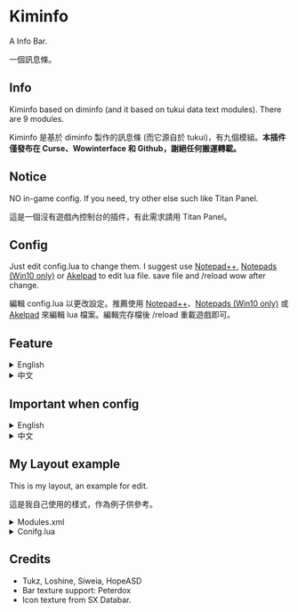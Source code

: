 # Kiminfo

A Info Bar.

一個訊息條。

## Info

Kiminfo based on diminfo (and it based on tukui data text modules). There are 9 modules.

Kiminfo 是基於 diminfo 製作的訊息條 (而它源自於 tukui)，有九個模組。**本插件僅發布在 Curse、Wowinterface 和 Github，謝絕任何搬運轉載。**

## Notice

NO in-game config. If you need, try other else such like Titan Panel.

這是一個沒有遊戲內控制台的插件，有此需求請用 Titan Panel。

## Config

Just edit config.lua to change them. I suggest use [Notepad++](https://notepad-plus-plus.org/), [Notepads (Win10 only)](https://www.notepadsapp.com/) or [Akelpad](http://akelpad.sourceforge.net/en/index.php) to edit lua file. save file and /reload wow after change.

編輯 config.lua 以更改設定。推薦使用 [Notepad++](https://notepad-plus-plus.org/)、[Notepads (Win10 only)](https://www.notepadsapp.com/) 或 [Akelpad](http://akelpad.sourceforge.net/en/index.php) 來編輯 lua 檔案。編輯完存檔後 /reload 重載遊戲即可。

## Feature

<details>
<summary>English</summary>

* Bags
	* Show bag slot, gold and currency
	* Option: auto sell gray
	* Left click: open bag, right click: auto sell config, middle click: currency frame
* Durability
	* Show durability and item level, color gardient to red when low durability
	* Option: auto repair
	* Left click: charactor frmae, right click: auto repair config
* Friends
	* Show online friends
	* List classic wow friends as desaturate icon, shift when mouseover to show full BattleTag when login other game or app
	* Left click: friends frame, right click: post battle.net broadcast
* Guild
	* Show online guild members
	* List as guild rank
	* Left click: old guild frame, right click: community frame
* Memory
	* Show addon memory usage, list all addon usage
	* Option: auto collect
	* Left click: collect memory manually, right click: auto collect config
* Positions
	* Show zone text and update xy coord when mouseover
	* Left click: world map, right click: post coord
* Spec
	* Show spec and loot spec, list telent when mouseover
	* Left click: telent frame, right click: change loot spec, middle click: switch spec
* System
	* Show latency and fps, color gardient to red when low fps and high latency
	* Option: List addon cpu usage, list all addon cpu usage
	* Right click: enable addon cpu usage monitor
* Time
	* Show time, list dungeon CDs and weekly quests when mouseover
	* Left click: calender, right click: time manager
</details>

<details>
<summary>中文</summary>

* Bags / 背包
	* 顯示空餘格數、金幣和兌換通貨
	* 選項：自動賣垃圾
	* 左鍵：打開背包；右鍵：自動出售開關；中鍵：兌換通貨列表
* Durability / 耐久度
	* 顯示耐久度和裝等，低耐久時文字變紅
	* 選項：自動修裝
	* 左鍵：角色資訊；右鍵：自動修裝開關
* Friends / 好友
	* 顯示線上好友
	* 區分魔獸世界經典版與正式版，shift 指向時顯示完整的 BattleTag
	* 左鍵：好友視窗；右鍵：發送戰網廣播
* Guild / 公會
	* 顯示線上公會成員
	* 以會階排序，shift 指向反向排序
	* 左鍵：傳統公會視窗；右鍵：社群公會視窗
* Memory / 記憶體
	* 顯示插件列表與記憶體占用
	* 選項：自動回收冗餘記憶體
	* 左鍵：手動回收；右鍵：自動回收開關
* Positions / 位置
	* 顯示區域名稱，指向時顯示座標
	* 左鍵：大地圖；右鍵：在聊天框發送座標
* Spec / 專精
	* 顯示當前專精與拾取專精，指向時列出天賦
	* 左鍵：天賦頁面；右鍵：更改拾取專精；中鍵：切換專精
* System / 系統
	* 顯示延遲與幀數，幀數過低或延遲過高時文字變色
	* 選項：列出插件 CPU 占用
	* 左鍵：啟用 CPU 占用監視時重設監控；右鍵：CPU 占用監視開關
* Time / 時間
	* 顯示時間，指向時顯示副本與每周任務進度
	* 左鍵：行事曆；右鍵：碼錶

</details>

## Important when config

<details>
<summary>English</summary>
	
### Do not forget

Kiminfo use `Time` module as starting anchored and it anchored on UIParent, other modules anchored modules on it's left. For example, as default Config setting, `Time` module is the first loaded and `Bags` module is second. This order is also **modules load order**.

```lua
	C.Time = true
	C.TimePoint =  {"TOPLEFT", UIParent, 15, -20}
	
	-- Bags / 背包
	C.Bags = true
	C.BagsPoint = {"LEFT", "Kiminfo_Time", "RIGHT", 30, 0}
	
	-- Memory / 記憶體占用列表
	C.Memory = true
	C.MaxAddOns = 30
	C.MemoryPoint =  {"LEFT", "Kiminfo_Bags", "RIGHT", 30, 0}
```

If you wanna change info bar position, just change `Time` module position; but if you wanna change modules order, Should not forget change load order in `Modules/Modules.xml`, or they cannot get anchor **because a modules cannot anchor on another modules which load later then itself**.

For example, if you wanna change `Bags` modules to `Guild` modules right, should do this:

```diff
<Ui xmlns="http://www.blizzard.com/wow/ui/">
	<Script file="Time.lua"/>
- 	<Script file="Bags.lua"/>
	<Script file="Memory.lua"/>
	<Script file="System.lua"/>
	<Script file="Spec.lua"/>
	<Script file="Friends.lua"/>
	<Script file="Guild.lua"/>
+ 	<Script file="Bags.lua"/>
	<Script file="Durability.lua"/>
	<Script file="Positions.lua"/>
</Ui>
```

And then change anchor：

```diff
	-- Timer / 時鐘
	C.Time = true
	C.TimePoint =  {"TOPLEFT", UIParent, 15, -20}
	
- 	-- Bags / 背包
- 	C.Bags = true
- 	C.BagsPoint = {"LEFT", "Kiminfo_Time", "RIGHT", 30, 0}
	
	-- Memory / 記憶體占用列表
	C.Memory = true
	C.MaxAddOns = 30
- 	C.MemoryPoint =  {"LEFT", "Kiminfo_Bags", "RIGHT", 30, 0}
+ 	C.MemoryPoint =  {"LEFT", "Kiminfo_Time", "RIGHT", 30, 0}

	... omit ...
	
	-- Guild / 公會
	C.Guild = true
	C.GuildPoint = {"LEFT", "Kiminfo_Friends", "RIGHT", 30, 0}
	
+ 	-- Bags / 背包
+ 	C.Bags = true
+ 	C.BagsPoint = {"LEFT", "Kiminfo_Guild", "RIGHT", 30, 0}
```

</details>

<details>
<summary>中文</summary>

### Do not forget

Kiminfo 以最左的模塊`時間`作為起始錨點，其錨點於遊戲定義的父級框體，而其他模塊則錨點於它左邊的前一個模塊，例如預設樣式中的`背包`即錨點於`時間`，而`插件`又錨點於背包。這個順序同時也是模組的**載入順序**。

```lua
	C.Time = true
	C.TimePoint =  {"TOPLEFT", UIParent, 15, -20}
	
	-- Bags / 背包
	C.Bags = true
	C.BagsPoint = {"LEFT", "Kiminfo_Time", "RIGHT", 30, 0}
	
	-- Memory / 記憶體占用列表
	C.Memory = true
	C.MaxAddOns = 30
	C.MemoryPoint =  {"LEFT", "Kiminfo_Bags", "RIGHT", 30, 0}
```

若你打算移動整條訊息條，調整`時間`模組的位置即可；但若打算更改模組的顯示順序，不要忘記同時更改`Modules/Modules.xml`中的模組載入順序。如果沒有更改插件將無法正常運作，**因為插件無法使先載入的模組錨點於後載入的模組**。

舉例，若你想要將背包模組移至公會模組右方，就要將載入順序更改為：

```diff
<Ui xmlns="http://www.blizzard.com/wow/ui/">
	<Script file="Time.lua"/>
- 	<Script file="Bags.lua"/>
	<Script file="Memory.lua"/>
	<Script file="System.lua"/>
	<Script file="Spec.lua"/>
	<Script file="Friends.lua"/>
	<Script file="Guild.lua"/>
+ 	<Script file="Bags.lua"/>
	<Script file="Durability.lua"/>
	<Script file="Positions.lua"/>
</Ui>
```

再將錨點變更為：

```diff
	-- Timer / 時鐘
	C.Time = true
	C.TimePoint =  {"TOPLEFT", UIParent, 15, -20}
	
- 	-- Bags / 背包
- 	C.Bags = true
- 	C.BagsPoint = {"LEFT", "Kiminfo_Time", "RIGHT", 30, 0}
	
	-- Memory / 記憶體占用列表
	C.Memory = true
	C.MaxAddOns = 30
- 	C.MemoryPoint =  {"LEFT", "Kiminfo_Bags", "RIGHT", 30, 0}
+ 	C.MemoryPoint =  {"LEFT", "Kiminfo_Time", "RIGHT", 30, 0}

	... 中略 ...
	
	-- Guild / 公會
	C.Guild = true
	C.GuildPoint = {"LEFT", "Kiminfo_Friends", "RIGHT", 30, 0}
	
+ 	-- Bags / 背包
+ 	C.Bags = true
+ 	C.BagsPoint = {"LEFT", "Kiminfo_Guild", "RIGHT", 30, 0}
```

</details>

## My Layout example

This is my layout, an example for edit.

這是我自己使用的樣式，作為例子供參考。

<details>
<summary>Modules.xml</summary>

This is my layout, an example for edit.
```xml
<Ui xmlns="http://www.blizzard.com/wow/ui/">
	<Script file="Time.lua"/>
	<Script file="Bags.lua"/>
	<Script file="Memory.lua"/>
	<Script file="System.lua"/>
	<Script file="Spec.lua"/>
	<Script file="Friends.lua"/>
	<Script file="Guild.lua"/>
	<Script file="Durability.lua"/>
	<Script file="Positions.lua"/>
</Ui>
```
</details>

<details>
<summary>Conifg.lua</summary>

```lua
-----------
-- Panel --
-----------

	-- Enable panel / 啟用面板
	C.Panel = true
	
	-- anchor, parent, x, y, width, height, alpha
	-- 錨點，父級框體，x座標，y座標，寬度，高度，透明度
	C.Panel1 = {"TOPLEFT", UIParent, 165, -20, 420, 36, 32, .8}
	C.Panel2 = {"TOPLEFT", UIParent, 165, -60, 320, 36, 32, .8}
	-- add if you need, max to C.Panel5 / 自己加，最多到C.Panel5

--------------
-- Settings --
--------------
	
	-- Tooltip showup direction / 滑鼠提示的顯示方向
	-- if you put databar on screen botton, change true to false. / 如果你調整訊息列至畫面底部，將ture改為false
	C.StickTop = true
	
	-- Timer / 時鐘
	C.Time = true
	C.TimePoint =  {"TOPLEFT", UIParent, 185, -30}
	
	-- Friends / 好友
	C.Friends = true
	C.FriendsPoint =  {"LEFT", "Kiminfo_Time", "RIGHT", 30, 0}
	
	-- Guild / 公會
	C.Guild = true
	C.GuildPoint = {"LEFT", "Kiminfo_Friends", "RIGHT", 30, 0}
	
	-- Bags / 背包
	C.Bags = true
	C.BagsPoint = {"LEFT", "Kiminfo_Guild", "RIGHT", 30, 0}
	
	-- Durability / 耐久
	C.Durability = true
	C.DurabilityPoint = {"LEFT", "Kiminfo_Bags", "RIGHT", 30, 0}

	-- Zone and Position / 地名座標
	C.Positions = true
	C.PositionsPoint = {"LEFT", "Kiminfo_Dura", "RIGHT", 20, 0}
	
	-- Memory / 記憶體占用列表
	C.Memory = true
	C.MaxAddOns = 30
	C.MemoryPoint = {"TOPLEFT", UIParent, 200, -68}
	
	-- System: Fps and latency / 幀數與延遲
	C.System = true
	C.SystemPoint = {"LEFT", "Kiminfo_Mem", "RIGHT", 70, 0}
	
	-- Spec: Spec and Loot Spec
	C.Spec = true
	C.SpecPoint =  {"LEFT", "Kiminfo_System", "RIGHT", 15, 0}
```

</details>

## Credits

* Tukz, Loshine, Siweia, HopeASD
* Bar texture support: Peterdox
* Icon texture from SX Databar.
